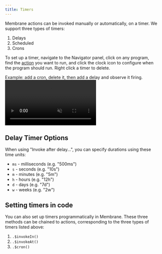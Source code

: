 ```yaml
---
title: Timers
---
```


Membrane actions can be invoked manually or automatically, on a timer. We
support three types of timers:

1. Delays
2. Scheduled
3. Crons

To set up a timer, navigate to the Navigator panel, click on any program, find
the [action](/concepts/schema#actions) you want to run, and click the clock icon
to configure when the program should run. Right click a timer to delete.

Example: add a cron, delete it, then add a delay and observe it firing.
<video src="/videos/timers.mp4" muted autoplay controls></video>

## Delay Timer Options

When using "Invoke after delay...", you can specify durations using these time units:

- `ms` - milliseconds (e.g. "500ms")
- `s` - seconds (e.g. "10s")
- `m` - minutes (e.g. "5m")
- `h` - hours (e.g. "12h")
- `d` - days (e.g. "7d")
- `w` - weeks (e.g. "2w")

## Setting timers in code

You can also set up timers programmatically in Membrane. These three methods can
be chained to actions, corresponding to the three types of timers listed above:

1. `.$invokeIn()`
2. `.$invokeAt()`
3. `.$cron()`
